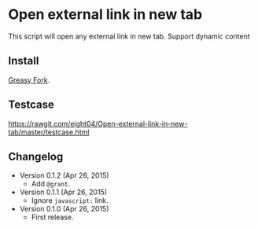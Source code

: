 Open external link in new tab
=============================
This script will open any external link in new tab. Support dynamic content

Install
-------
[Greasy Fork](https://greasyfork.org/zh-TW/scripts/9499-open-external-link-in-new-tab).

Testcase
--------
<https://rawgit.com/eight04/Open-external-link-in-new-tab/master/testcase.html>

Changelog
---------
* Version 0.1.2 (Apr 26, 2015)
	- Add `@grant`.
* Version 0.1.1 (Apr 26, 2015)
	- Ignore `javascript:` link.
* Version 0.1.0 (Apr 26, 2015)
	- First release.
